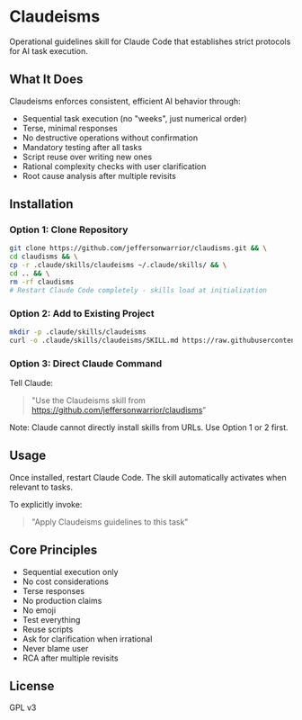 # Claudeisms

Operational guidelines skill for Claude Code that establishes strict protocols for AI task execution.

## What It Does

Claudeisms enforces consistent, efficient AI behavior through:

- Sequential task execution (no "weeks", just numerical order)
- Terse, minimal responses
- No destructive operations without confirmation
- Mandatory testing after all tasks
- Script reuse over writing new ones
- Rational complexity checks with user clarification
- Root cause analysis after multiple revisits

## Installation

### Option 1: Clone Repository
```bash
git clone https://github.com/jeffersonwarrior/claudisms.git && \
cd claudisms && \
cp -r .claude/skills/claudeisms ~/.claude/skills/ && \
cd .. && \
rm -rf claudisms
# Restart Claude Code completely - skills load at initialization
```

### Option 2: Add to Existing Project
```bash
mkdir -p .claude/skills/claudeisms
curl -o .claude/skills/claudeisms/SKILL.md https://raw.githubusercontent.com/jeffersonwarrior/claudisms/main/.claude/skills/claudeisms/SKILL.md
```

### Option 3: Direct Claude Command
Tell Claude:
> "Use the Claudeisms skill from https://github.com/jeffersonwarrior/claudisms"

Note: Claude cannot directly install skills from URLs. Use Option 1 or 2 first.

## Usage

Once installed, restart Claude Code. The skill automatically activates when relevant to tasks.

To explicitly invoke:
> "Apply Claudeisms guidelines to this task"

## Core Principles

- Sequential execution only
- No cost considerations
- Terse responses
- No production claims
- No emoji
- Test everything
- Reuse scripts
- Ask for clarification when irrational
- Never blame user
- RCA after multiple revisits

## License

GPL v3